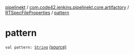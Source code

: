[pipelinekt](../../index.md) / [com.code42.jenkins.pipelinekt.core.artifactory](../index.md) / [RTSpecFileProperties](index.md) / [pattern](./pattern.md)

# pattern

`val pattern: `[`String`](https://kotlinlang.org/api/latest/jvm/stdlib/kotlin/-string/index.html) [(source)](https://github.com/code42/pipelinekt/tree/master/core/src/main/kotlin/com/code42/jenkins/pipelinekt/core/artifactory/RTSpecFileProperties.kt#L3)
